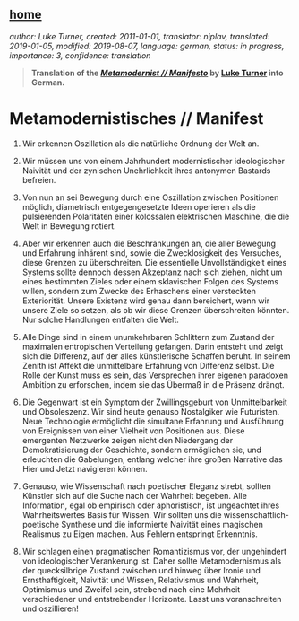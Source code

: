 [home](./index.md)
-------------------

*author: Luke Turner, created: 2011-01-01, translator: niplav, translated: 2019-01-05, modified: 2019-08-07, language: german, status: in progress, importance: 3, confidence: translation*

> __Translation of the [*Metamodernist // Manifesto*](http://www.metamodernism.org/)
> by [Luke Turner](http://luketurner.com/) into German.__

Metamodernistisches // Manifest
===============================

<!--
TODO: Die Pronomen im letzten Satz von Paragraph 6 sind unklar. Besser formulieren!
-->

1. Wir erkennen Oszillation als die natürliche Ordnung der Welt an.

2. Wir müssen uns von einem Jahrhundert modernistischer ideologischer
Naivität und der zynischen Unehrlichkeit ihres antonymen Bastards
befreien.

3. Von nun an sei Bewegung durch eine Oszillation zwischen Positionen
möglich, diametrisch entgegengesetzte Ideen operieren als die
pulsierenden Polaritäten einer kolossalen elektrischen Maschine, die
die Welt in Bewegung rotiert.

4. Aber wir erkennen auch die Beschränkungen an, die aller Bewegung
und Erfahrung inhärent sind, sowie die Zwecklosigkeit des Versuches,
diese Grenzen zu überschreiten. Die essentielle Unvollständigkeit
eines Systems sollte dennoch dessen Akzeptanz nach sich ziehen, nicht um
eines bestimmten Zieles oder einem sklavischen Folgen des Systems willen,
sondern zum Zwecke des Erhaschens einer versteckten Exteriorität. Unsere
Existenz wird genau dann bereichert, wenn wir unsere Ziele so setzen,
als ob wir diese Grenzen überschreiten könnten. Nur solche Handlungen
entfalten die Welt.

5. Alle Dinge sind in einem unumkehrbaren Schlittern zum Zustand der
maximalen entropischen Verteilung gefangen. Darin entsteht und zeigt sich
die Differenz, auf der alles künstlerische Schaffen beruht. In seinem
Zenith ist Affekt die unmittelbare Erfahrung von Differenz selbst. Die
Rolle der Kunst muss es sein, das Versprechen ihrer eigenen paradoxen
Ambition zu erforschen, indem sie das Übermaß in die Präsenz drängt.

6. Die Gegenwart ist ein Symptom der Zwillingsgeburt von Unmittelbarkeit
und Obsoleszenz. Wir sind heute genauso Nostalgiker wie Futuristen. Neue
Technologie ermöglicht die simultane Erfahrung und Ausführung von
Ereignissen von einer Vielheit von Positionen aus. Diese emergenten
Netzwerke zeigen nicht den Niedergang der Demokratisierung der Geschichte,
sondern ermöglichen sie, und erleuchten die Gabelungen, entlang welcher
ihre großen Narrative das Hier und Jetzt navigieren können.

7. Genauso, wie Wissenschaft nach poetischer Eleganz strebt, sollten
Künstler sich auf die Suche nach der Wahrheit begeben. Alle Information,
egal ob empirisch oder aphoristisch, ist ungeachtet ihres Wahrheitswertes
Basis für Wissen. Wir sollten uns die wissenschaftlich-poetische Synthese
und die informierte Naivität eines magischen Realismus zu Eigen machen.
Aus Fehlern entspringt Erkenntnis.

8. Wir schlagen einen pragmatischen Romantizismus vor, der ungehindert
von ideologischer Verankerung ist. Daher sollte Metamodernismus
als der quecksilbrige Zustand zwischen und hinweg über Ironie und
Ernsthaftigkeit, Naivität und Wissen, Relativismus und Wahrheit,
Optimismus und Zweifel sein, strebend nach eine Mehrheit verschiedener
und entstrebender Horizonte. Lasst uns voranschreiten und oszillieren!
